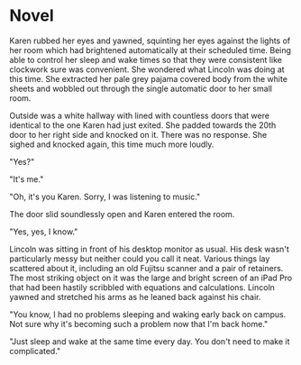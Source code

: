 # Novel

Karen rubbed her eyes and yawned, squinting her eyes against the lights of her room which had brightened automatically at their scheduled time. Being able to control her sleep and wake times so that they were consistent like clockwork sure was convenient. She wondered what Lincoln was doing at this time. She extracted her pale grey pajama covered body from the white sheets and wobbled out through the single automatic door to her small room.  

Outside was a white hallway with lined with countless doors that were identical to the one Karen had just exited. She padded towards the 20th door to her right side and knocked on it. There was no response. She sighed and knocked again, this time much more loudly.

"Yes?"

"It's me."

"Oh, it's you Karen. Sorry, I was listening to music."

The door slid soundlessly open and Karen entered the room.

"Yes, yes, I know."

Lincoln was sitting in front of his desktop monitor as usual. His desk wasn't particularly messy but neither could you call it neat. Various things lay scattered about it, including an old Fujitsu scanner and a pair of retainers. The most striking object on it was the large and bright screen of an iPad Pro that had been hastily scribbled with equations and calculations. Lincoln yawned and stretched his arms as he leaned back against his chair.

"You know, I had no problems sleeping and waking early back on campus. Not sure why it's becoming such a problem now that I'm back home."

"Just sleep and wake at the same time every day. You don't need to make it complicated."
